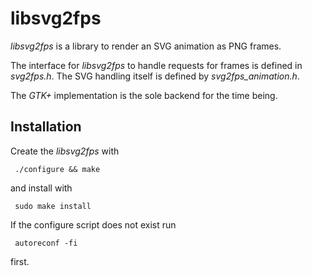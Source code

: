 libsvg2fps
==========

*libsvg2fps* is a library to render an SVG animation as PNG frames.

The interface for *libsvg2fps* to handle requests for frames is defined in *svg2fps.h*.
The SVG handling itself is defined by *svg2fps_animation.h*.

The *GTK+* implementation is the sole backend for the time being.


Installation
------------

Create the *libsvg2fps* with

	 ./configure && make

and install with

	 sudo make install

If the configure script does not exist run

	 autoreconf -fi

first.

